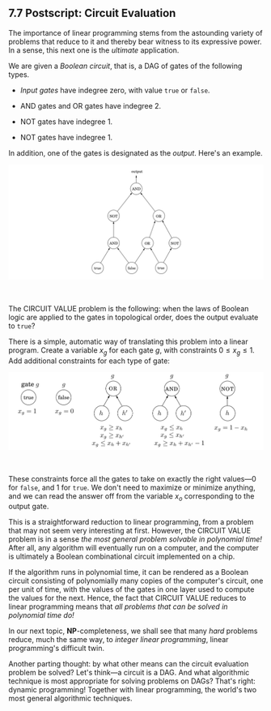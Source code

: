 ## 7.7 Postscript: Circuit Evaluation

The importance of linear programming stems from the astounding variety of problems that reduce to it and thereby bear witness to its expressive power. In a sense, this next one is the *ultimate* application.

We are given a *Boolean circuit*, that is, a $\text{DAG}$ of gates of the following types.

* *Input gates* have indegree zero, with value $\texttt{true}$ or $\texttt{false}$.

* $\text{AND}$ gates and $\text{OR}$ gates have indegree $2$.

* $\text{NOT}$ gates have indegree $1$.

* $\text{NOT}$ gates have indegree $1$.

In addition, one of the gates is designated as the *output*. Here's an example.

![](circuit-eval-example.png)

&nbsp;


The $\text{CIRCUIT VALUE}$ problem is the following: when the laws of Boolean logic are applied to the gates in topological order, does the output evaluate to $\texttt{true}$?

There is a simple, automatic way of translating this problem into a linear program. Create a variable $x_g$ for each gate $g$, with constraints $0 \leq x_g \leq 1$. Add additional constraints for each type of gate:

![](linear-program-gates.png)

&nbsp;



These constraints force all the gates to take on exactly the right values—$0$ for $\texttt{false}$, and $1$ for $\texttt{true}$. We don't need to maximize or minimize anything, and we can read the answer off from the variable $x_o$ corresponding to the output gate.

This is a straightforward reduction to linear programming, from a problem that may not seem very interesting at first. However, the $\text{CIRCUIT VALUE}$ problem is in a sense *the most general problem solvable in polynomial time!* After all, any algorithm will eventually run on a computer, and the computer is ultimately a Boolean combinational circuit implemented on a chip.

If the algorithm runs in polynomial time, it can be rendered as a Boolean circuit consisting of polynomially many copies of the computer's circuit, one per unit of time, with the values of the gates in one layer used to compute the values for the next. Hence, the fact that $\text{CIRCUIT VALUE}$ reduces to linear programming means that *all problems that can be solved in polynomial time do!*

In our next topic, $\textbf{NP}$-completeness, we shall see that many *hard* problems reduce, much the same way, to *integer linear programming*, linear programming's difficult twin.

Another parting thought: by what other means can the circuit evaluation problem be solved? Let's think—a circuit is a $\text{DAG}$. And what algorithmic technique is most appropriate for solving problems on $\text{DAGs}$? That's right: dynamic programming! Together with linear programming, the world's two most general algorithmic techniques.

